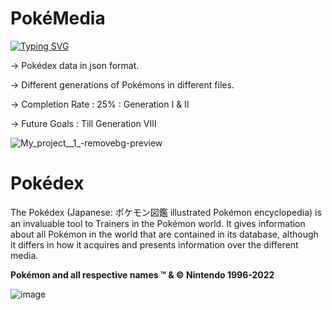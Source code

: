 
# PokéMedia

[![Typing SVG](https://readme-typing-svg.herokuapp.com?font=Source+Code+Pro&size=30&color=5960FA&lines=PokéMedia)](https://git.io/typing-svg)

-> Pokédex data in json format.

-> Different generations of Pokémons in different files.

-> Completion Rate : 25% : Generation I & II

-> Future Goals :  Till Generation VIII 

![My_project__1_-removebg-preview](https://user-images.githubusercontent.com/72195951/169100012-913f72c8-c2e3-42f8-b308-a24028649b4a.png)

# Pokédex
The Pokédex (Japanese: ポケモン図鑑 illustrated Pokémon encyclopedia) is an invaluable tool to Trainers in the Pokémon world. 
It gives information about all Pokémon in the world that are contained in its database, although it differs in how it acquires and presents information over the different media.

**Pokémon and all respective names ™ & © Nintendo 1996-2022**

![image](https://user-images.githubusercontent.com/72195951/154527176-c9e2bba9-ace5-4c5f-a3a6-14180d999aad.png)